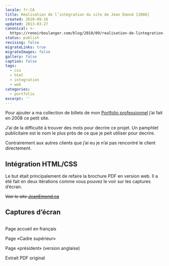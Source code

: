 ```yaml
---
locale: fr-CA
title: Réalisation de l’intégration du site de Jean Émond [2008]
created: 2010-09-16
updated: 2013-03-27
canonical: >-
  https://renoirboulanger.com/blog/2010/09/realisation-de-lintegration-du-site-de-jean-emond-2008/
status: publish
revising: false
migrateLinks: true
migrateImages: false
gallery: false
caption: false
tags:
  - css
  - html
  - integration
  - web
categories:
  - portfolio
excerpt: ''
---
```

<!--
migrateLinks:
  external: 1
  waybackMachine:
  - jeanemond.ca
-->

Pour ajouter a ma collection de billets de mon
<a href="/blog/category/portfolio">Portfolio professionnel</a> j’ai fait en
2008 ce petit site.

J’ai de la difficulté à trouver des mots pour decrire ce projet. Un pamphlet
publicitaire est le nom le plus près de ce que je peit utiliser pour decrire.

Contrairement aux autres clients que j’ai eu je n’ai pas rencontré le client
directement.

## Intégration HTML/CSS

Le but était principalement de refaire la brochure PDF en version web. Il a été
fait en deux itérations comme vous pouvez le voir sur les captures d’écran.

<!--#TODO-inline-edit-->
~~Voir le site
[JeanEmond.ca](https://web.archive.org/web/20091004032522/http://www.jeanemond.ca:80/francais.html)~~

## Captures d’écran

<div style="overflow:hidden;clear:both;" class="thumbnails gallery flex flex-row flex-wrap">

<app-image class="w-1/3" src="~/assets/content/blog/2010/08/screenshot_jemond1.png" data-smaller-src="~/assets/content/blog/2010/08/screenshot_jemond1-150x150.png" alt="" figcaption=" ">

Page accueil en français

</app-image>
<app-image class="w-1/3" src="~/assets/content/blog/2010/08/screenshot_jemond2.png" data-smaller-src="~/assets/content/blog/2010/08/screenshot_jemond2-150x150.png" alt="" figcaption=" ">

Page «Cadre supérieur»

</app-image>
<app-image class="w-1/3" src="~/assets/content/blog/2010/08/screenshot_jemond3.png" data-smaller-src="~/assets/content/blog/2010/08/screenshot_jemond3-150x150.png" alt="" figcaption=" ">

Page «président» (version anglaise)

</app-image>
<app-image class="w-1/3" src="~/assets/content/blog/2010/08/Extrait-PDF-original.png" data-smaller-src="~/assets/content/blog/2010/08/Extrait-PDF-original-150x150.png" alt="" figcaption=" ">

Extrait PDF original

</app-image>
</div>
